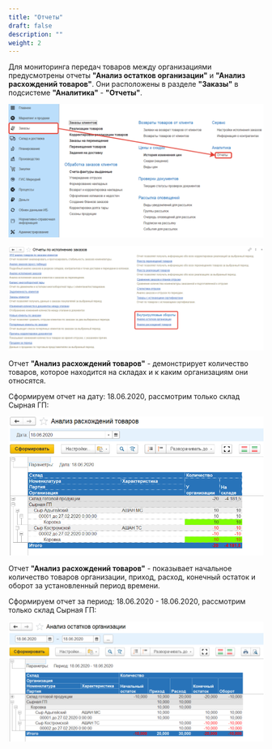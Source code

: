 ```yaml
---
title: "Отчеты"
draft: false
description: ""
weight: 2
---
```


Для мониторинга передач товаров между организациями предусмотрены отчеты **"Анализ остатков организации"** и **"Анализ расхождений товаров"**. Они расположены в разделе **"Заказы"** в подсистеме **"Аналитика"** - **"Отчеты"**.

[![1][1]][1]

[![2][2]][2]

Отчет **"Анализ расхождений товаров"** - демонстрирует количество товаров, которое находится на складах и к каким организациям они относятся.

Сформируем отчет на дату: 18.06.2020, рассмотрим только склад Сырная ГП:

[![3][3]][3]

Отчет **"Анализ расхождений товаров"** - показывает начальное количество товаров организации, приход, расход, конечный остаток и оборот за установленный период времени.

Сформируем отчет за период: 18.06.2020 - 18.06.2020, рассмотрим только склад Сырная ГП:

[![4][4]][4]

[1]: 1.png
[2]: 2.png
[3]: 3.png
[4]: 4.png